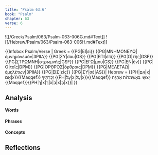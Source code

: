 ```yaml
---
title: "Psalm 63:6"
book: "Psalm"
chapter: 63
verse: 6
---
```

![[/Greek/Psalm/063/Psalm-063-006G.md#Text]]
![[/Hebrew/Psalm/063/Psalm-063-006H.md#Text]]

{{Infobox Psalm/Verse |
  Greek = {{PG|ΕΙ|εἰ}} {{PG|ΜΝΗΜΟΝΕΥΩ|ἐμνημόνευόν|3PIIA}} {{PG|ΣΥ|σου|GS}} {{PG|ΕΠΙ|ἐπὶ}} {{PG|Ο|τῆς|GSF}} {{PG|ΣΤΡΩΜΝΗ|στρωμνῆς|GSF}} {{PG|ΕΓΩ|μου|GS}} {{PG|ΕΝ|ἐν}} {{PG|Ο|τοῖς|DPM}} {{PG|ΟΡΘΡΟΣ|ὄρθροις|DPM}} {{PG|ΜΕΛΕΤΑΩ|ἐμελέτων|3PIIA}} {{PG|ΕΙΣ|εἰς}} {{PG|ΣΥ|σέ|AS}}|
  Hebrew = {{PH|אִם|x|אִם|x}}{{Maqqef}}
זְכַרְתִּיךָ
{{PH|עָל|x|עַל|x}}{{Maqqef}}
יְצוּעָי
בְּאַשְׁמֻרוֹת
אֶהְגֶּה
{{Maqqef}}{{PH|ךְ|x|ךְ|x|בְּ|x|בָּ|x}}׃|
}}

## Analysis

#### Words

#### Phrases

#### Concepts

## Reflections
